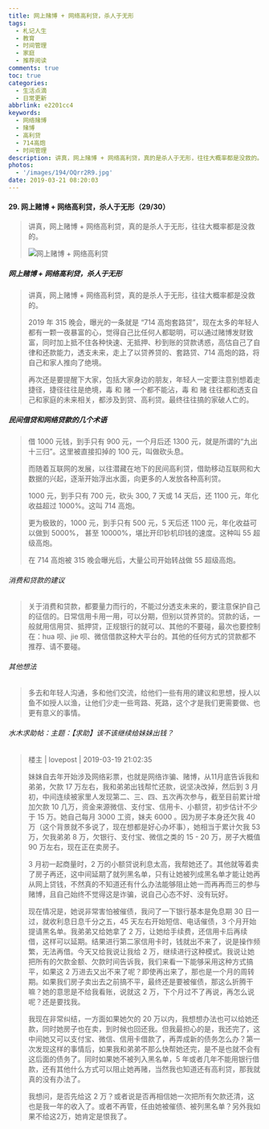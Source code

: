 ```yaml
---
title: 网上赌博 + 网络高利贷，杀人于无形
tags:
  - 札记人生
  - 教育
  - 时间管理
  - 家庭
  - 推荐阅读
comments: true
toc: true
categories:
  - 生活点滴
  - 日常更新
abbrlink: e2201cc4
keywords:
  - 网络赌博
  - 赌博
  - 高利贷
  - 714高炮
  - 时间管理
description: 讲真，网上赌博 + 网络高利贷，真的是杀人于无形，往往大概率都是没救的。
photos:
  - '/images/194/OQrr2R9.jpg'
date: 2019-03-21 08:20:03
---
```

<script type="text/javascript" src="/js/src/bai.js"></script>

#### 29. 网上赌博 + 网络高利贷，杀人于无形（29/30）
> 讲真，网上赌博 + 网络高利贷，真的是杀人于无形，往往大概率都是没救的。
>
> ![网上赌博 + 网络高利贷](/images/194/7iFvvmp.png)

##### 网上赌博 + 网络高利贷，杀人于无形
> 讲真，网上赌博 + 网络高利贷，真的是杀人于无形，往往大概率都是没救的。
>
> 2019 年 315 晚会，曝光的一条就是 “714 高炮套路贷”，现在太多的年轻人都有一颗一夜暴富的心，觉得自己比任何人都聪明，可以通过赌博发财致富，同时加上抵不住各种快速、无抵押、秒到账的贷款诱惑，高估自己了自律和还款能力，透支未来，走上了以贷养贷的、套路贷、714 高炮的路，将自己和家人推向了绝境。
>
> 再次还是要提醒下大家，包括大家身边的朋友，年轻人一定要注意别想着走捷径，捷径往往是绝境，毒 和 赌 一个都不能沾，毒 和 赌 往往都和透支自己和家庭的未来相关，都涉及到贷、高利贷。最终往往搞的家破人亡的。

##### 民间借贷和网络贷款的几个术语
> 借 1000 元钱，到手只有 900 元，一个月后还 1300 元，就是所谓的“九出十三归”。这里被直接扣掉的 100 元，叫做砍头息。
>
> 而随着互联网的发展，以往潜藏在地下的民间高利贷，借助移动互联网和大数据的兴起，逐渐开始浮出水面，向更多的人发放各种高利贷。
>
> 1000 元，到手只有 700 元，砍头 300, 7 天或 14 天后，还 1100 元，年化收益超过 1000%。这叫 714 高炮。
>
> 更为极致的，1000 元，到手只有 500 元，5 天后还 1100 元，年化收益可以做到 5000%， 甚至 10000%，堪比开印钞机印钱的速度。这种叫 55 超级高炮。
>
> 在 714 高炮被 315 晚会曝光后，大量公司开始转战做 55 超级高炮。

###### 消费和贷款的建议
> 关于消费和贷款，都要量力而行的，不能过分透支未来的，要注意保护自己的征信的。日常信用卡用一用，可以分期，但别以贷养贷的。贷款的话，一般就用信用贷、抵押贷，正规银行的就可以、其他的不要碰，最次也要控制在：hua 呗、jie 呗、微信借款这种大平台的。其他的任何方式的贷款都不推荐、请不要碰。

###### 其他想法
> 多去和年轻人沟通，多和他们交流，给他们一些有用的建议和思想，授人以鱼不如授人以渔，让他们少走一些弯路、死路，这个才是我们更需要做、也更有意义的事情。

###### 水木求助帖：主题：【求助】该不该继续给妹妹出钱？
> 楼主 | lovepost | 2019-03-19 21:02:35
>
> 妹妹自去年开始涉及网络彩票，也就是网络诈骗、赌博，从11月底告诉我和弟弟，欠款 17 万左右，我和弟弟出钱帮忙还款，说坚决改掉，然后到 3 月初，中间连续被家里人发现第二、三、四、五次再次参与，截至目前累计增加欠款 10 几万，资金来源微信、支付宝、信用卡、小额贷，初步估计不少于 15 万。她自己每月 3000 工资，妹夫 6000 。因为房子本身还欠我 40 万（这个背景就不多说了，现在想都是好心办坏事），她相当于累计欠我 53 万，欠我弟弟 8 万，欠银行、支付宝、微信之类的 15 - 20 万，房子大概值 90 万左右，现在正在卖房子。
>
> 3 月初一起商量时，2 万的小额贷说利息太高，我帮她还了。其他就等着卖了房子再还，这中间延期了就列黑名单，只有让她被列成黑名单才能让她再从网上贷钱，不然真的不知道还有什么办法能够阻止她一而再再而三的参与赌博，且自己始终不觉得这是诈骗，说自己心态不好、没有玩好。
>
> 现在情况是，她说非常害怕被催债，我问了一下银行基本是免息期 30 日一过，就收利息日息千分之五，45 天左右开始短信、电话催债，3 个月开始提请黑名单。我弟弟又给她拿了 2 万，让她给手续费，还信用卡后再续借，这样可以延期。结果进行第二家信用卡时，钱就出不来了，说是操作频繁，无法再借。今天又给我说让我给 2 万，继续进行这种模式。我说让她把所有的欠款金额、欠款时间告诉我，我们来看一下能够采用这种方式搞平，如果这 2 万进去又出不来了呢？即使再出来了，那也是一个月的周转期。如果我们房子卖出去之前搞不平，最终还是要被催债，那这么折腾干嘛？她的意思是不给我看账，说就这 2 万，下个月过不了再说，再怎么说呢？还是要找我。
>
> 我现在非常纠结，一方面如果她欠的 20 万以内，我想想办法也可以给她还款，同时她房子也在卖，到时候也回还我。但我最担心的是，我还完了，这中间她又可以支付宝、微信、信用卡借款了，再弄成新的债务怎么办？第一次发现这样的事情后，如果我和弟弟不那么快帮她还完，是不是也就不会有这后面的债务了。同时如果她不被列入黑名单，5 年或者几年不能用银行借款，还有其他什么方式可以阻止她再赌，当然我也知道还有高利贷，那我就真的没有办法了。
>
> 我想问，是否先给这 2 万？或者说是否再相信她一次把所有欠款还清，这也是我一年的收入了。或者不再管，任由她被催债、被列黑名单？另外我如果不给这2万，她肯定是恨我了。

